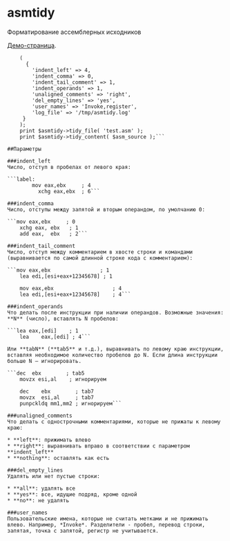 # asmtidy
Форматирование ассемблерных исходников

[Демо-страница](http://ato.su/asmtidy/).

```my $tidy = new asmtidy
    (
      {
        'indent_left' => 4,
        'indent_comma' => 0,
        'indent_tail_comment' => 1,
        'indent_operands' => 1,
        'unaligned_comments' => 'right',
        'del_empty_lines' => 'yes',
        'user_names' => 'Invoke,register',
        'log_file' => '/tmp/asmtidy.log'
     }
    );
    print $asmtidy->tidy_file( 'test.asm' );
    print $asmtidy->tidy_content( $asm_source );```

##Параметры

###indent_left
Число, отступ в пробелах от левого края:

```label:
        mov eax,ebx     ; 4
          xchg eax,ebx  ; 6```
          
###indent_comma
Число, отступы между запятой и вторым операндом, по умолчанию 0:
        
```mov eax,ebx     ; 0
    xchg eax, ebx   ; 1
    add eax,  ebx   ; 2```
    
###indent_tail_comment
Число, отступ между комментарием в хвосте строки и командами (выравнивается по самой длинной строке кода с комментарием):

```mov eax,ebx                ; 1
    lea edi,[esi+eax+12345678] ; 1
    
    mov eax,ebx                   ; 4
    lea edi,[esi+eax+12345678]    ; 4```
    
###indent_operands
Что делать после инструкции при наличии операндов. Возможные значения: **N** (число), вставлять N пробелов:

```lea eax,[edi]    ; 1
    lea    eax,[edi] ; 4```
    
Или **tabN** (**tab5** и т.д.), выравнивать по левому краю инструкции, вставляя необходимое количество пробелов до N. Если длина инструкции больше N — игнорировать.

```dec  ebx        ; tab5
    movzx esi,al    ; игнорируем

    dec    ebx        ; tab7
    movzx  esi,al     ; tab7
    punpckldq mm1,mm2 ; игнорируем```
    
###unaligned_comments
Что делать с однострочными комментариями, которые не прижаты к левому краю:

* **left**: прижимать влево
* **right**: выравнивать вправо в соответствии с параметром **indent_left**
* **nothing**: оставлять как есть

###del_empty_lines
Удалять или нет пустые строки:

* **all**: удалять все
* **yes**: все, идущие подряд, кроме одной
* **no**: не удалять

###user_names
Пользовательские имена, которые не считать метками и не прижимать влево. Например, *Invoke*. Разделители - пробел, перевод строки, запятая, точка с запятой, регистр не учитывается. 
